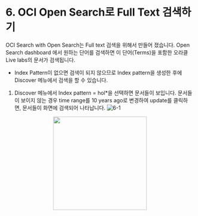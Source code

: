 # 6. OCI Open Search로 Full Text 검색하기

OCI Search with Open Search는 Full text 검색을 위해서 만들어 졌습니다. Open Search dashboard 에서 원하는 단어를 검색하면 이 단어(Terms)을 포함한 오라클 Live labs의 문서가 검색됩니다. 
* Index Pattern이 없으면 검색이 되지 않으므로 Index pattern을 생성한 후에 Discover 메뉴에서 검색을 할 수 있습니다.
  
1. Discover 메뉴에서 Index pattern = hol*을 선택하면 문서들이 보입니다. 문서들이 보이지 않는 경우 time range를 10 years ago로 변경하여 update를 클릭하면, 문서들이 화면에 검색되어 나타납니다.
   ![6-1](https://github.com/oraclekr-data-platform/ODWS-S04-ADB-Data-Visualization/assets/150219167/56ef4376-b62b-4b95-bdf0-8427dcf32aad)



 <p align="center"><img src="https://github.com/oraclekr-data-platform/ODWS-S04-ADB-Data-Visualization/assets/150219167/1e012b5c-41ad-497f-8b52-ac90f174907f" height="250"></p>

